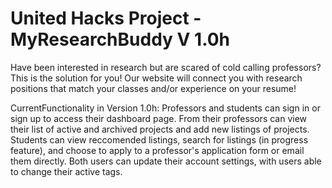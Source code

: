 # United Hacks Project - MyResearchBuddy V 1.0h

Have been interested in research but are scared of cold calling professors? This is the solution for you! Our website will connect you with research positions that match your classes and/or experience on your resume!

CurrentFunctionality in Version 1.0h:
Professors and students can sign in or sign up to access their dashboard page. From their professors can view their list of active and archived projects and add new listings of projects.  Students can view reccomended listings, search for listings (in progress feature), and choose to apply to a professor's application form or email them directly.  Both users can update their account settings, with users able to change their active tags.  
